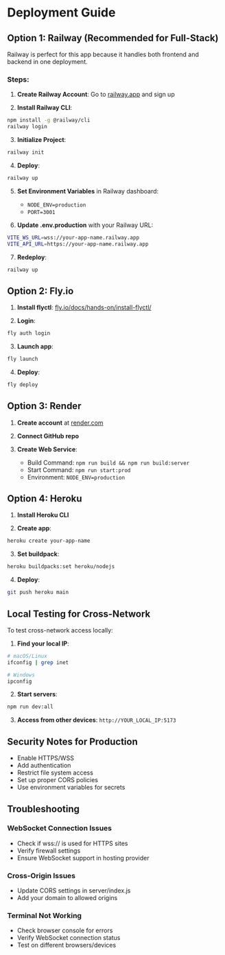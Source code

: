 # Deployment Guide

## Option 1: Railway (Recommended for Full-Stack)

Railway is perfect for this app because it handles both frontend and backend in one deployment.

### Steps:

1. **Create Railway Account**: Go to [railway.app](https://railway.app) and sign up

2. **Install Railway CLI**:
```bash
npm install -g @railway/cli
railway login
```

3. **Initialize Project**:
```bash
railway init
```

4. **Deploy**:
```bash
railway up
```

5. **Set Environment Variables** in Railway dashboard:
   - `NODE_ENV=production`
   - `PORT=3001`

6. **Update .env.production** with your Railway URL:
```bash
VITE_WS_URL=wss://your-app-name.railway.app
VITE_API_URL=https://your-app-name.railway.app
```

7. **Redeploy**:
```bash
railway up
```

## Option 2: Fly.io

1. **Install flyctl**: [fly.io/docs/hands-on/install-flyctl/](https://fly.io/docs/hands-on/install-flyctl/)

2. **Login**:
```bash
fly auth login
```

3. **Launch app**:
```bash
fly launch
```

4. **Deploy**:
```bash
fly deploy
```

## Option 3: Render

1. **Create account** at [render.com](https://render.com)

2. **Connect GitHub repo**

3. **Create Web Service**:
   - Build Command: `npm run build && npm run build:server`
   - Start Command: `npm run start:prod`
   - Environment: `NODE_ENV=production`

## Option 4: Heroku

1. **Install Heroku CLI**

2. **Create app**:
```bash
heroku create your-app-name
```

3. **Set buildpack**:
```bash
heroku buildpacks:set heroku/nodejs
```

4. **Deploy**:
```bash
git push heroku main
```

## Local Testing for Cross-Network

To test cross-network access locally:

1. **Find your local IP**:
```bash
# macOS/Linux
ifconfig | grep inet

# Windows  
ipconfig
```

2. **Start servers**:
```bash
npm run dev:all
```

3. **Access from other devices**: `http://YOUR_LOCAL_IP:5173`

## Security Notes for Production

- Enable HTTPS/WSS
- Add authentication
- Restrict file system access
- Set up proper CORS policies
- Use environment variables for secrets

## Troubleshooting

### WebSocket Connection Issues
- Check if wss:// is used for HTTPS sites
- Verify firewall settings
- Ensure WebSocket support in hosting provider

### Cross-Origin Issues
- Update CORS settings in server/index.js
- Add your domain to allowed origins

### Terminal Not Working
- Check browser console for errors
- Verify WebSocket connection status
- Test on different browsers/devices